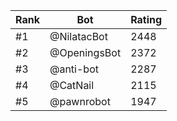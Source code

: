 Rank|Bot|Rating
---|---|---
#1|@NilatacBot|2448
#2|@OpeningsBot|2372
#3|@anti-bot|2287
#4|@CatNail|2115
#5|@pawnrobot|1947
